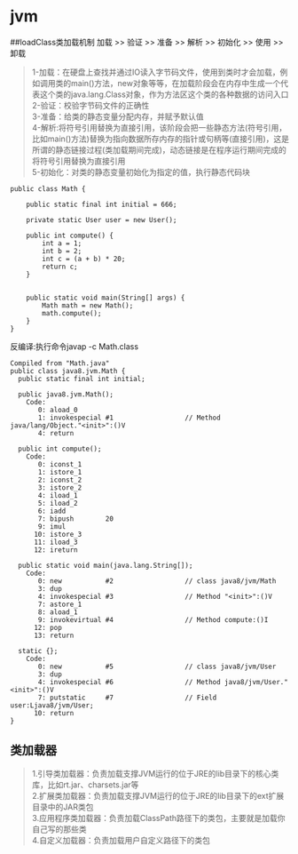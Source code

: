 # jvm
##loadClass类加载机制
加载 >> 验证 >> 准备 >> 解析 >> 初始化 >> 使用 >> 卸载  
>1-加载：在硬盘上查找并通过IO读入字节码文件，使用到类时才会加载，例如调用类的main()方法，new对象等等，在加载阶段会在内存中生成一个代表这个类的java.lang.Class对象，作为方法区这个类的各种数据的访问入口  
>2-验证：校验字节码文件的正确性  
>3-准备：给类的静态变量分配内存，并赋予默认值  
>4-解析:将符号引用替换为直接引用，该阶段会把一些静态方法(符号引用，比如main()方法)替换为指向数据所存内存的指针或句柄等(直接引用)，这是所谓的静态链接过程(类加载期间完成)，动态链接是在程序运行期间完成的将符号引用替换为直接引用   
>5-初始化：对类的静态变量初始化为指定的值，执行静态代码块
```
public class Math {

    public static final int initial = 666;

    private static User user = new User();

    public int compute() {
        int a = 1;
        int b = 2;
        int c = (a + b) * 20;
        return c;
    }


    public static void main(String[] args) {
        Math math = new Math();
        math.compute();
    }
}
```
反编译:执行命令javap -c Math.class
```
Compiled from "Math.java"
public class java8.jvm.Math {
  public static final int initial;

  public java8.jvm.Math();
    Code:
       0: aload_0
       1: invokespecial #1                  // Method java/lang/Object."<init>":()V
       4: return

  public int compute();
    Code:
       0: iconst_1
       1: istore_1
       2: iconst_2
       3: istore_2
       4: iload_1
       5: iload_2
       6: iadd
       7: bipush        20
       9: imul
      10: istore_3
      11: iload_3
      12: ireturn

  public static void main(java.lang.String[]);
    Code:
       0: new           #2                  // class java8/jvm/Math
       3: dup
       4: invokespecial #3                  // Method "<init>":()V
       7: astore_1
       8: aload_1
       9: invokevirtual #4                  // Method compute:()I
      12: pop
      13: return

  static {};
    Code:
       0: new           #5                  // class java8/jvm/User
       3: dup
       4: invokespecial #6                  // Method java8/jvm/User."<init>":()V
       7: putstatic     #7                  // Field user:Ljava8/jvm/User;
      10: return
}

```
## 类加载器
>1.引导类加载器：负责加载支撑JVM运行的位于JRE的lib目录下的核心类库，比如rt.jar、charsets.jar等  
>2.扩展类加载器：负责加载支撑JVM运行的位于JRE的lib目录下的ext扩展目录中的JAR类包  
>3.应用程序类加载器：负责加载ClassPath路径下的类包，主要就是加载你自己写的那些类  
>4.自定义加载器：负责加载用户自定义路径下的类包

